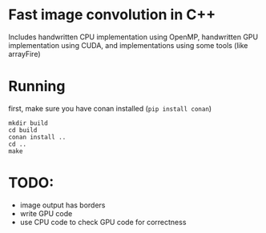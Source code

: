 # Fast image convolution in C++
Includes handwritten CPU implementation using OpenMP, handwritten GPU
implementation using CUDA, and implementations using some tools (like
arrayFire)

# Running
first, make sure you have conan installed (`pip install conan`)

    mkdir build
    cd build
    conan install ..
    cd ..
    make

# TODO:
 - image output has borders
 - write GPU code
 - use CPU code to check GPU code for correctness

